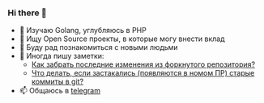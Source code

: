 ### Hi there 👋

<!--
**ohDaddyPlease/ohDaddyPlease** is a ✨ _special_ ✨ repository because its `README.md` (this file) appears on your GitHub profile.
Here are some ideas to get you started:
-->

- 🌱 Изучаю Golang, углубляюсь в PHP
- 👯 Ищу Open Source проекты, в которые могу внести вклад
- 🤔 Буду рад познакомиться с новыми людьми
- 💬 Иногда пишу заметки:
  * [Как забрать последние изменения из форкнутого репозитория?](https://gist.github.com/ohDaddyPlease/e4649f3e1ac1f4d20073743453c17372)
  * [Что делать, если застакались (появляются в номом ПР) старые коммиты в git?](https://gist.github.com/ohDaddyPlease/a85159ab931ab585105375514076265e)
- 📫 Общаюсь в [telegram](https://t.me/sergiusnovikov)
<!--
- 🔭 
- 😄 Pronouns: ...
- ⚡ Fun fact: ...
-->
